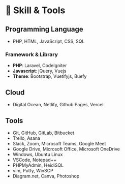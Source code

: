 # 🔨 Skill & Tools

## Programming Language
- PHP, HTML, JavaScript, CSS, SQL

### Framework & Library
- **PHP**: Laravel, CodeIgniter
- **Javascript**: jQuery, Vuejs
- **Theme**: Bootstrap, Vuetifyjs, Buefy

## Cloud
- Digital Ocean, Netlify, Github Pages, Vercel

## Tools
- Git, GitHub, GitLab, Bitbucket 
- Trello, Asana
- Slack, Zoom, Microsoft Teams, Google Meet
- Google Drive, Microsoft Office, Microsoft OneDrive
- Windows, Ubuntu Linux
- VSCode, Notepad++
- PHPMyAdmin, HeidiSQL
- vim, Putty, WinSCP
- Diagram.net, Canva, Photoshop
